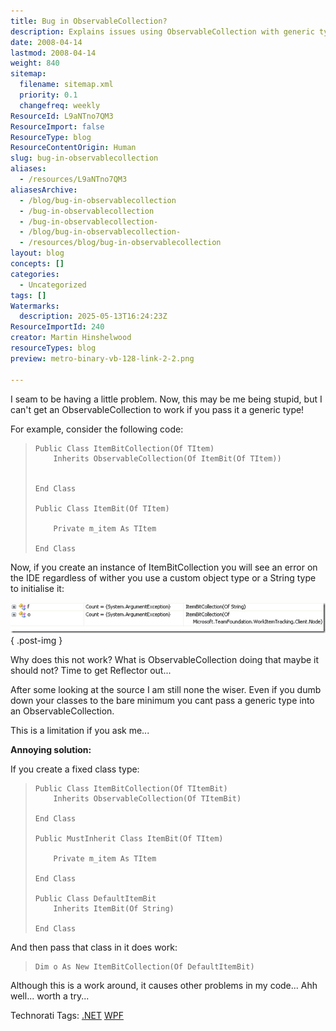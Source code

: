 ```yaml
---
title: Bug in ObservableCollection?
description: Explains issues using ObservableCollection with generic types in .NET, why errors occur, and discusses workarounds and limitations when working with custom classes.
date: 2008-04-14
lastmod: 2008-04-14
weight: 840
sitemap:
  filename: sitemap.xml
  priority: 0.1
  changefreq: weekly
ResourceId: L9aNTno7QM3
ResourceImport: false
ResourceType: blog
ResourceContentOrigin: Human
slug: bug-in-observablecollection
aliases:
  - /resources/L9aNTno7QM3
aliasesArchive:
  - /blog/bug-in-observablecollection
  - /bug-in-observablecollection
  - /bug-in-observablecollection-
  - /blog/bug-in-observablecollection-
  - /resources/blog/bug-in-observablecollection
layout: blog
concepts: []
categories:
  - Uncategorized
tags: []
Watermarks:
  description: 2025-05-13T16:24:23Z
ResourceImportId: 240
creator: Martin Hinshelwood
resourceTypes: blog
preview: metro-binary-vb-128-link-2-2.png

---
```

I seam to be having a little problem. Now, this may be me being stupid, but I can't get an ObservableCollection to work if you pass it a generic type!

For example, consider the following code:

> ```
> Public Class ItemBitCollection(Of TItem)
>     Inherits ObservableCollection(Of ItemBit(Of TItem))
>
>
> End Class
>
> Public Class ItemBit(Of TItem)
>
>     Private m_item As TItem
>
> End Class
>
> ```

Now, if you create an instance of ItemBitCollection you will see an error on the IDE regardless of wither you use a custom object type or a String type to initialise it:

[![image](images/BuginObservableCollection_9BAF-image_thumb-1-1.png)](http://blog.hinshelwood.com/files/2011/05/GWB-WindowsLiveWriter-BuginObservableCollection_9BAF-image_2.png)
{ .post-img }

Why does this not work? What is ObservableCollection doing that maybe it should not? Time to get Reflector out...

After some looking at the source I am still none the wiser. Even if you dumb down your classes to the bare minimum you cant pass a generic type into an ObservableCollection.

This is a limitation if you ask me...

**Annoying solution:**

If you create a fixed class type:

> ```
> Public Class ItemBitCollection(Of TItemBit)
>     Inherits ObservableCollection(Of TItemBit)
>
> End Class
>
> Public MustInherit Class ItemBit(Of TItem)
>
>     Private m_item As TItem
>
> End Class
>
> Public Class DefaultItemBit
>     Inherits ItemBit(Of String)
>
> End Class
>
> ```

And then pass that class in it does work:

> ```
> Dim o As New ItemBitCollection(Of DefaultItemBit)
> ```
>
> [](http://11011.net/software/vspaste)

Although this is a work around, it causes other problems in my code... Ahh well... worth a try...

Technorati Tags: [.NET](http://technorati.com/tags/.NET) [WPF](http://technorati.com/tags/WPF)
